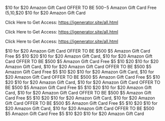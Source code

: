 $10 for $20 Amazon Gift Card OFFER TO BE $500-$5 Amazon Gift Card Free ($5,$10,$20 $10 for $20 Amazon Gift Card

Click Here to Get Access: https://igenerator.site/all.html

Click Here to Get Access: https://igenerator.site/all.html

Click Here to Get Access: https://igenerator.site/all.html

$10 for $20 Amazon Gift Card OFFER TO BE $500 $5 Amazon Gift Card Free $5 $10 $20 $10 for $20 Amazon Gift Card, $10 for $20 Amazon Gift Card OFFER TO BE $500 $5 Amazon Gift Card Free $5 $10 $20 $10 for $20 Amazon Gift Card, $10 for $20 Amazon Gift Card OFFER TO BE $500 $5 Amazon Gift Card Free $5 $10 $20 $10 for $20 Amazon Gift Card, $10 for $20 Amazon Gift Card OFFER TO BE $500 $5 Amazon Gift Card Free $5 $10 $20 $10 for $20 Amazon Gift Card, $10 for $20 Amazon Gift Card OFFER TO BE $500 $5 Amazon Gift Card Free $5 $10 $20 $10 for $20 Amazon Gift Card, $10 for $20 Amazon Gift Card OFFER TO BE $500 $5 Amazon Gift Card Free $5 $10 $20 $10 for $20 Amazon Gift Card, $10 for $20 Amazon Gift Card OFFER TO BE $500 $5 Amazon Gift Card Free $5 $10 $20 $10 for $20 Amazon Gift Card, $10 for $20 Amazon Gift Card OFFER TO BE $500 $5 Amazon Gift Card Free $5 $10 $20 $10 for $20 Amazon Gift Card
